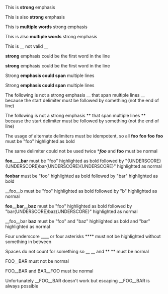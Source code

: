 
This is __strong__ emphasis

This is also **strong** emphasis

This is __multiple words__ strong emphasis

This is also **multiple words** strong emphasis

This is __ not valid __

**strong** emphasis could be the first word in the line

__strong__ emphasis could be the first word in the line

Strong **emphasis
could span** multiple lines

Strong __emphasis
could span__ multiple lines

The following is not a strong emphasis __
that span multiple lines
__ because the start delimiter must be followed by something (not the end of line)

The following is not a strong emphasis **
that span multiple lines
** because the start delimiter must be followed by something (not the end of line)

The usage of alternate delimiters must be idempotent, so all __foo__ **foo** __**foo**__ **__foo__** must be "foo" highlighted as bold

The same delimiter could not be used twice ****foo*** and ____foo____ must be normal

__foo____bar__ must be "foo" highlighted as bold followed by "{UNDERSCORE}{UNDERSCORE}bar{UNDERSCORE}{UNDERSCORE}" highlighted as normal

__foo__**bar** must be "foo" highlighted as bold followed by "bar" highlighted as bold

__foo__b must be "foo" highlighted as bold followed by "b" highlighted as normal

__foo__bar__baz__ must be "foo" highlighted as bold followed by "bar{UNDERSCORE}baz{UNDERSCORE}" highlighted as normal

__foo__bar __baz__ must be "foo" and "baz" highlighted as bold and "bar" highlighted as normal

Four underscore ____ or four asterisks **** must not be highlighted without something in between

Spaces do not count for something so __ __ and ** ** must be normal

FOO__BAR must not be normal

FOO__BAR and BAR__FOO must be normal

Unfortunately __FOO__BAR doesn't work but escaping \__FOO__BAR is always possible

